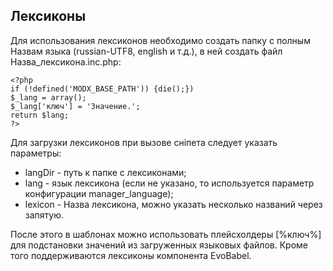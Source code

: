 ## Лексиконы

Для использования лексиконов необходимо создать папку с полным Назвам языка (russian-UTF8, english и т.д.), в ней создать файл Назва_лексикона.inc.php:
```
<?php
if (!defined('MODX_BASE_PATH')) {die();})
$_lang = array();
$_lang['ключ'] = 'Значение.';
return $lang;
?>
```
Для загрузки лексиконов при вызове сніпета следует указать параметры:

* langDir - путь к папке с лексиконами;
* lang - язык лексикона (если не указано, то используется параметр конфигурации manager_language);
* lexicon - Назва лексикона, можно указать несколько названий через запятую.

После этого в шаблонах можно использовать плейсхолдеры [%ключ%] для подстановки значений из загруженных языковых файлов. Кроме того поддерживаются лексиконы компонента EvoBabel.